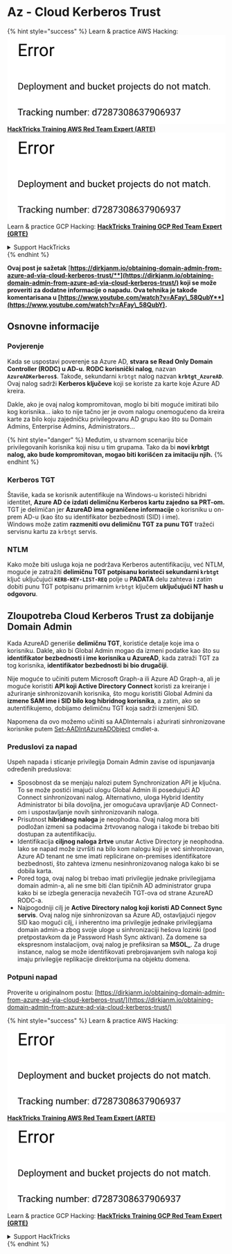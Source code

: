 # Az - Cloud Kerberos Trust

{% hint style="success" %}
Learn & practice AWS Hacking:<img src="../../../../.gitbook/assets/image (1) (1).png" alt="" data-size="line">[**HackTricks Training AWS Red Team Expert (ARTE)**](https://training.hacktricks.xyz/courses/arte)<img src="../../../../.gitbook/assets/image (1) (1).png" alt="" data-size="line">\
Learn & practice GCP Hacking: <img src="../../../../.gitbook/assets/image (2).png" alt="" data-size="line">[**HackTricks Training GCP Red Team Expert (GRTE)**<img src="../../../../.gitbook/assets/image (2).png" alt="" data-size="line">](https://training.hacktricks.xyz/courses/grte)

<details>

<summary>Support HackTricks</summary>

* Check the [**subscription plans**](https://github.com/sponsors/carlospolop)!
* **Join the** 💬 [**Discord group**](https://discord.gg/hRep4RUj7f) or the [**telegram group**](https://t.me/peass) or **follow** us on **Twitter** 🐦 [**@hacktricks\_live**](https://twitter.com/hacktricks\_live)**.**
* **Share hacking tricks by submitting PRs to the** [**HackTricks**](https://github.com/carlospolop/hacktricks) and [**HackTricks Cloud**](https://github.com/carlospolop/hacktricks-cloud) github repos.

</details>
{% endhint %}

**Ovaj post je sažetak** [**https://dirkjanm.io/obtaining-domain-admin-from-azure-ad-via-cloud-kerberos-trust/**](https://dirkjanm.io/obtaining-domain-admin-from-azure-ad-via-cloud-kerberos-trust/) **koji se može proveriti za dodatne informacije o napadu. Ova tehnika je takođe komentarisana u** [**https://www.youtube.com/watch?v=AFay\_58QubY**](https://www.youtube.com/watch?v=AFay\_58QubY)**.**

## Osnovne informacije

### Povjerenje

Kada se uspostavi poverenje sa Azure AD, **stvara se Read Only Domain Controller (RODC) u AD-u.** **RODC korisnički nalog**, nazvan **`AzureADKerberos$`**. Takođe, sekundarni `krbtgt` nalog nazvan **`krbtgt_AzureAD`**. Ovaj nalog sadrži **Kerberos ključeve** koji se koriste za karte koje Azure AD kreira.

Dakle, ako je ovaj nalog kompromitovan, moglo bi biti moguće imitirati bilo kog korisnika... iako to nije tačno jer je ovom nalogu onemogućeno da kreira karte za bilo koju zajedničku privilegovanu AD grupu kao što su Domain Admins, Enterprise Admins, Administrators...

{% hint style="danger" %}
Međutim, u stvarnom scenariju biće privilegovanih korisnika koji nisu u tim grupama. Tako da bi **novi krbtgt nalog, ako bude kompromitovan, mogao biti korišćen za imitaciju njih.**
{% endhint %}

### Kerberos TGT

Štaviše, kada se korisnik autentifikuje na Windows-u koristeći hibridni identitet, **Azure AD će izdati delimičnu Kerberos kartu zajedno sa PRT-om.** TGT je delimičan jer **AzureAD ima ograničene informacije** o korisniku u on-prem AD-u (kao što su identifikator bezbednosti (SID) i ime).\
Windows može zatim **razmeniti ovu delimičnu TGT za punu TGT** tražeći servisnu kartu za `krbtgt` servis.

### NTLM

Kako može biti usluga koja ne podržava Kerberos autentifikaciju, već NTLM, moguće je zatražiti **delimičnu TGT potpisanu koristeći sekundarni `krbtgt`** ključ uključujući **`KERB-KEY-LIST-REQ`** polje u **PADATA** delu zahteva i zatim dobiti punu TGT potpisanu primarnim `krbtgt` ključem **uključujući NT hash u odgovoru**.

## Zloupotreba Cloud Kerberos Trust za dobijanje Domain Admin <a href="#abusing-cloud-kerberos-trust-to-obtain-domain-admin" id="abusing-cloud-kerberos-trust-to-obtain-domain-admin"></a>

Kada AzureAD generiše **delimičnu TGT**, koristiće detalje koje ima o korisniku. Dakle, ako bi Global Admin mogao da izmeni podatke kao što su **identifikator bezbednosti i ime korisnika u AzureAD**, kada zatraži TGT za tog korisnika, **identifikator bezbednosti bi bio drugačiji**.

Nije moguće to učiniti putem Microsoft Graph-a ili Azure AD Graph-a, ali je moguće koristiti **API koji Active Directory Connect** koristi za kreiranje i ažuriranje sinhronizovanih korisnika, što mogu koristiti Global Admini da **izmene SAM ime i SID bilo kog hibridnog korisnika**, a zatim, ako se autentifikujemo, dobijamo delimičnu TGT koja sadrži izmenjeni SID.

Napomena da ovo možemo učiniti sa AADInternals i ažurirati sinhronizovane korisnike putem [Set-AADIntAzureADObject](https://aadinternals.com/aadinternals/#set-aadintazureadobject-a) cmdlet-a.

### Preduslovi za napad <a href="#attack-prerequisites" id="attack-prerequisites"></a>

Uspeh napada i sticanje privilegija Domain Admin zavise od ispunjavanja određenih preduslova:

* Sposobnost da se menjaju nalozi putem Synchronization API je ključna. To se može postići imajući ulogu Global Admin ili posedujući AD Connect sinhronizovani nalog. Alternativno, uloga Hybrid Identity Administrator bi bila dovoljna, jer omogućava upravljanje AD Connect-om i uspostavljanje novih sinhronizovanih naloga.
* Prisutnost **hibridnog naloga** je neophodna. Ovaj nalog mora biti podložan izmeni sa podacima žrtvovanog naloga i takođe bi trebao biti dostupan za autentifikaciju.
* Identifikacija **ciljnog naloga žrtve** unutar Active Directory je neophodna. Iako se napad može izvršiti na bilo kom nalogu koji je već sinhronizovan, Azure AD tenant ne sme imati replicirane on-premises identifikatore bezbednosti, što zahteva izmenu nesinhronizovanog naloga kako bi se dobila karta.
* Pored toga, ovaj nalog bi trebao imati privilegije jednake privilegijama domain admin-a, ali ne sme biti član tipičnih AD administrator grupa kako bi se izbegla generacija nevažećih TGT-ova od strane AzureAD RODC-a.
* Najpogodniji cilj je **Active Directory nalog koji koristi AD Connect Sync servis**. Ovaj nalog nije sinhronizovan sa Azure AD, ostavljajući njegov SID kao mogući cilj, i inherentno ima privilegije jednake privilegijama domain admin-a zbog svoje uloge u sinhronizaciji hešova lozinki (pod pretpostavkom da je Password Hash Sync aktivan). Za domene sa ekspresnom instalacijom, ovaj nalog je prefiksiran sa **MSOL\_**. Za druge instance, nalog se može identifikovati prebrojavanjem svih naloga koji imaju privilegije replikacije direktorijuma na objektu domena.

### Potpuni napad <a href="#the-full-attack" id="the-full-attack"></a>

Proverite u originalnom postu: [https://dirkjanm.io/obtaining-domain-admin-from-azure-ad-via-cloud-kerberos-trust/](https://dirkjanm.io/obtaining-domain-admin-from-azure-ad-via-cloud-kerberos-trust/)

{% hint style="success" %}
Learn & practice AWS Hacking:<img src="../../../../.gitbook/assets/image (1) (1).png" alt="" data-size="line">[**HackTricks Training AWS Red Team Expert (ARTE)**](https://training.hacktricks.xyz/courses/arte)<img src="../../../../.gitbook/assets/image (1) (1).png" alt="" data-size="line">\
Learn & practice GCP Hacking: <img src="../../../../.gitbook/assets/image (2).png" alt="" data-size="line">[**HackTricks Training GCP Red Team Expert (GRTE)**<img src="../../../../.gitbook/assets/image (2).png" alt="" data-size="line">](https://training.hacktricks.xyz/courses/grte)

<details>

<summary>Support HackTricks</summary>

* Check the [**subscription plans**](https://github.com/sponsors/carlospolop)!
* **Join the** 💬 [**Discord group**](https://discord.gg/hRep4RUj7f) or the [**telegram group**](https://t.me/peass) or **follow** us on **Twitter** 🐦 [**@hacktricks\_live**](https://twitter.com/hacktricks\_live)**.**
* **Share hacking tricks by submitting PRs to the** [**HackTricks**](https://github.com/carlospolop/hacktricks) and [**HackTricks Cloud**](https://github.com/carlospolop/hacktricks-cloud) github repos.

</details>
{% endhint %}

